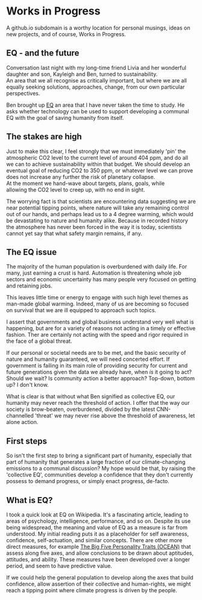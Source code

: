 # Works in Progress

A github.io subdomain is a worthy location for personal musings, 
ideas on new projects, and of course, Works in Progress.

## EQ - and the future

Conversation last night with my long-time friend
Livia and her wonderful daughter and son, Kayleigh and Ben, turned to sustainability.  
An area that we all recognise as critically important, but where we are
all equally seeking solutions, approaches, change, from our own particular 
perspectives.

Ben brought up [EQ](https://en.wikipedia.org/wiki/Emotional_intelligence "
Wikipedia Article on Emotional Intelligence") an area that I have never taken
the time to study. He asks whether technology can be used to support developing 
a communal EQ with the goal of saving humanity from itself.

## The stakes are high

Just to make this clear, I feel strongly that we must immediately 'pin' the
atmospheric CO2 level to the current level of around 404 ppm, and 
do all we can to achieve
sustainability within that budget. We should develop an eventual goal of 
reducing CO2 to 350 ppm, or whatever level we can prove does not increase 
any further the risk of planetary collapse.   
At the moment we hand-wave about targets, plans, goals, while     
allowing the CO2 level to creep up, with no end in sight.  

The worrying fact is that scientists are encountering data suggesting we are 
near potential tipping points, where nature will take any remaining control 
out of our hands, and perhaps lead us to a 4 degree warming, which would be
devastating to nature and humanity alike.  Because in recorded history the 
atmosphere has never been forced in the way it is today, scientists cannot
yet say that what safety margin remains, if any.
 
## The EQ issue

The majority of the human population is overburdened with daily life. For
many, just earning a crust is hard. Automation is threatening whole job sectors 
and economic uncertainty has many people very focused on getting and 
retaining jobs.

This leaves little time or energy to engage with such high level themes as
man-made global warming. Indeed, many of us are becoming so focused on survival
that we are ill equipped to approach such topics.

I assert that governments and global business understand very well what is 
happening, but are for a variety of reasons not acting in a timely or effective 
fashion. Ther are certainly not acting with the speed and rigor required in 
the face of a global threat.   

If our personal or societal needs are to be met, and the basic security 
of nature and humanity guaranteed, we will need concerted effort. 
If government is failing in its main role of providing security for current
and future generations given the data we already have, when *is* it going to 
act? Should we wait? Is community action a better approach? Top-down, bottom up?
I don't know.

What is clear is that without what Ben signified as collective EQ, our 
humanity may never reach the threshold of action. I offer that the way our
society is brow-beaten, overburdened, divided by the latest CNN-channelled 
'threat' we may never rise above the threshold of awareness, let alone action.
 
## First steps

So isn't the first step to bring a significant part of humanity, especially 
that part of humanity that generates a large fraction of our climate-changing 
emissions to a communal discussion?  My hope would be that, by raising the 
'collective EQ', communities develop a confidence that they don't 
currently possess to demand progress, or simply enact progress, de-facto.

## What is EQ?

I took a quick look at EQ on Wikipedia. It's a fascinating article, leading
to areas of psychology, intelligence, performance, and so on. 
Despite its use being widespread, the meaning and value of EQ as a measure 
is far from understood. My initial reading puts it as 
a placeholder for self awareness, confidence, self-actuation, and 
similar concepts. There are other more direct measures, for example 
[The Big Five Personality Traits (OCEAN)](https://en.wikipedia.org/wiki/Big_Five_personality_traits)
that assess along five axes, and allow conclusions to be drawn about
aptitudes, attitudes, and ability.  These measures have been developed over
a longer period, and seem to have predictive value.   

If we could help the general population to develop along the axes that
build confidence, allow assertion of their collective and human-rights, we 
might reach a tipping point where climate progress is driven by the people. 










